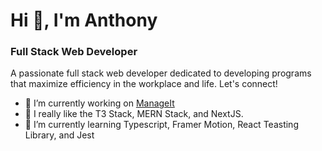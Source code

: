 # Hi 👋, I'm Anthony

<!--
**4nth0ny1/4nth0ny1** is a ✨ _special_ ✨ repository because its `README.md` (this file) appears on your GitHub profile.

Here are some ideas to get you started:

- 🔭 I’m currently working on ...
- 🌱 I’m currently learning ...
- 👯 I’m looking to collaborate on ...
- 🤔 I’m looking for help with ...
- 💬 Ask me about ...
- 📫 How to reach me: ...
- 😄 Pronouns: ...
- ⚡ Fun fact: ...
-->

### Full Stack Web Developer

A passionate full stack web developer dedicated to developing programs that maximize efficiency in the workplace and life. Let's connect!

- 🔭 I’m currently working on [ManageIt](https://t3-manage-it.vercel.app/)
- 💬 I really like the T3 Stack, MERN Stack, and NextJS. 
- 🌱 I’m currently learning Typescript, Framer Motion, React Teasting Library, and Jest


